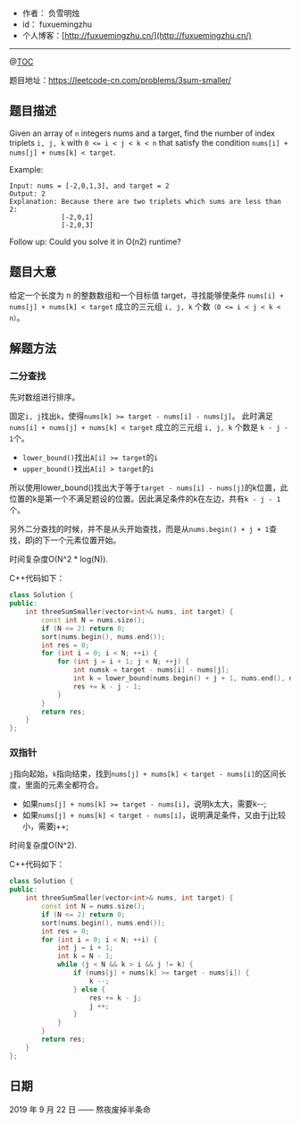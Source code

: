 - 作者：    负雪明烛
- id：      fuxuemingzhu
- 个人博客：[http://fuxuemingzhu.cn/](http://fuxuemingzhu.cn/)

---
@[TOC](目录)

题目地址：https://leetcode-cn.com/problems/3sum-smaller/

## 题目描述

Given an array of `n` integers nums and a target, find the number of index triplets `i, j, k` with `0 <= i < j < k < n` that satisfy the condition `nums[i] + nums[j] + nums[k] < target`.

Example:

    Input: nums = [-2,0,1,3], and target = 2
    Output: 2 
    Explanation: Because there are two triplets which sums are less than 2:
                 [-2,0,1]
                 [-2,0,3]

Follow up: Could you solve it in O(n2) runtime?

## 题目大意

给定一个长度为 n 的整数数组和一个目标值 target，寻找能够使条件 `nums[i] + nums[j] + nums[k] < target` 成立的三元组  `i, j, k` 个数`（0 <= i < j < k < n）`。

## 解题方法

### 二分查找

先对数组进行排序。

固定`i, j`找出`k`，使得`nums[k] >= target - nums[i] - nums[j]`。
此时满足`nums[i] + nums[j] + nums[k] < target` 成立的三元组 `i, j, k` 个数是 `k - j - 1`个。

- `lower_bound()`找出`A[i] >= target`的`i`
- `upper_bound()`找出`A[i] > target`的`i`

所以使用lower_bound()找出大于等于`target - nums[i] - nums[j]`的k位置，此位置的k是第一个不满足题设的位置。因此满足条件的k在左边，共有`k - j - 1`个。

另外二分查找的时候，并不是从头开始查找，而是从`nums.begin() + j + 1`查找，即j的下一个元素位置开始。

时间复杂度O(N^2 * log(N)).

C++代码如下：

```cpp
class Solution {
public:
    int threeSumSmaller(vector<int>& nums, int target) {
        const int N = nums.size();
        if (N <= 2) return 0;
        sort(nums.begin(), nums.end());
        int res = 0;
        for (int i = 0; i < N; ++i) {
            for (int j = i + 1; j < N; ++j) {
                int numsk = target - nums[i] - nums[j];
                int k = lower_bound(nums.begin() + j + 1, nums.end(), numsk) - nums.begin();
                res += k - j - 1;
            }
        }
        return res;
    }
};
```

### 双指针

`j`指向起始，`k`指向结束，找到`nums[j] + nums[k] < target - nums[i]`的区间长度，里面的元素全都符合。

- 如果`nums[j] + nums[k] >= target - nums[i]`，说明k太大，需要k--;
- 如果`nums[j] + nums[k] < target - nums[i]`，说明满足条件，又由于j比较小，需要j++;

时间复杂度O(N^2).

C++代码如下：

```cpp
class Solution {
public:
    int threeSumSmaller(vector<int>& nums, int target) {
        const int N = nums.size();
        if (N <= 2) return 0;
        sort(nums.begin(), nums.end());
        int res = 0;
        for (int i = 0; i < N; ++i) {
            int j = i + 1;
            int k = N - 1;
            while (j < N && k > i && j != k) {
                if (nums[j] + nums[k] >= target - nums[i]) {
                    k --;
                } else {
                    res += k - j;
                    j ++;
                }
            }
        }
        return res;
    }
};
```

## 日期

2019 年 9 月 22 日 —— 熬夜废掉半条命


  [1]: https://assets.leetcode.com/uploads/2018/10/12/maze_1_example_1.png
  [2]: https://assets.leetcode.com/uploads/2018/10/13/maze_1_example_2.png
  [3]: https://blog.csdn.net/fuxuemingzhu/article/details/101056461

